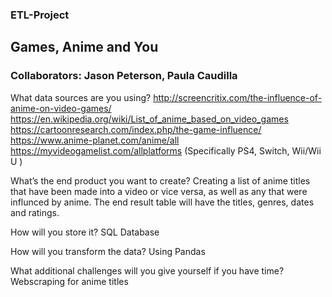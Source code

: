 ### ETL-Project
## Games, Anime and You

### Collaborators: Jason Peterson, Paula Caudilla

What data sources are you using?
http://screencritix.com/the-influence-of-anime-on-video-games/
https://en.wikipedia.org/wiki/List_of_anime_based_on_video_games
https://cartoonresearch.com/index.php/the-game-influence/
https://www.anime-planet.com/anime/all
https://myvideogamelist.com/allplatforms (Specifically PS4, Switch, Wii/Wii U )

What’s the end product you want to create?
Creating a list of  anime titles that have been made into a video or vice versa, as well as any that were influnced by anime. The end result table will have the titles, genres, dates and ratings.

How will you store it?
SQL Database

How will you transform the data?
Using Pandas

What additional challenges will you give yourself if you have time?
Webscraping for anime titles




